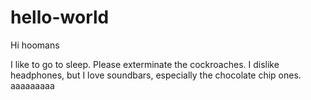 # hello-world

Hi hoomans

I like to go to sleep. Please exterminate the cockroaches.
I dislike headphones, but I love soundbars, especially the chocolate chip ones.
aaaaaaaaa
